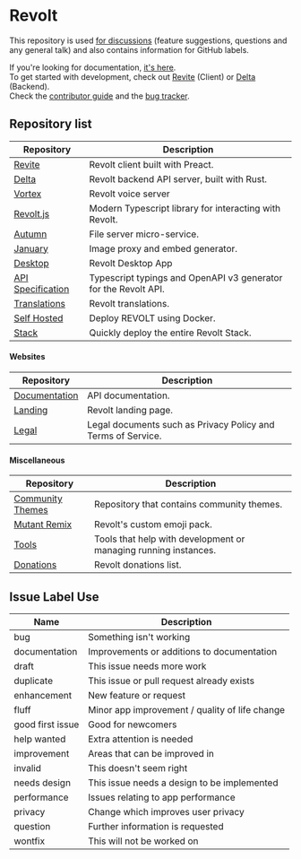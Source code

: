 # Revolt

This repository is used [for discussions](https://github.com/revoltchat/revolt/discussions) (feature suggestions, questions and any general talk) and also contains information for GitHub labels.

If you're looking for documentation, [it's here](https://developers.revolt.chat). \
To get started with development, check out [Revite](https://github.com/revoltchat/revite) (Client) or [Delta](https://github.com/revoltchat/delta) (Backend). \
Check the [contributor guide](https://developers.revolt.chat/contributing) and the [bug tracker](https://github.com/orgs/revoltchat/projects/1).

## Repository list

Repository                                                          | Description
-----------                                                         | ------------
[Revite](https://github.com/revoltchat/revite)                      | Revolt client built with Preact.
[Delta](https://github.com/revoltchat/delta)                        | Revolt backend API server, built with Rust.
[Vortex](https://github.com/revoltchat/vortex)                      | Revolt voice server
[Revolt.js](https://github.com/revoltchat/revolt.js)                | Modern Typescript library for interacting with Revolt.
[Autumn](https://github.com/revoltchat/autumn)                      | File server micro-service.
[January](https://github.com/revoltchat/january)                    | Image proxy and embed generator.
[Desktop](https://github.com/revoltchat/desktop)                    | Revolt Desktop App
[API Specification](https://github.com/revoltchat/api)              | Typescript typings and OpenAPI v3 generator for the Revolt API.
[Translations](https://gitlab.insrt.uk/revolt/translations)         | Revolt translations.
[Self Hosted](https://gitlab.insrt.uk/revolt/self-hosted)           | Deploy REVOLT using Docker.
[Stack](https://gitlab.insrt.uk/revolt/stack)                       | Quickly deploy the entire Revolt Stack.

#### Websites

Repository                                                          | Description
-----------                                                         | ------------
[Documentation](https://github.com/revoltchat/documentation)        | API documentation.
[Landing](https://gitlab.insrt.uk/revolt/landing)                   | Revolt landing page.
[Legal](https://gitlab.insrt.uk/revolt/legal)                       | Legal documents such as Privacy Policy and Terms of Service.

#### Miscellaneous

Repository                                                          | Description
-----------                                                         | ------------
[Community Themes](https://gitlab.insrt.uk/revolt/community/themes) | Repository that contains community themes.
[Mutant Remix](https://gitlab.insrt.uk/revolt/mutant-remix)         | Revolt's custom emoji pack.
[Tools](https://gitlab.insrt.uk/revolt/tools)                       | Tools that help with development or managing running instances.
[Donations](https://gitlab.insrt.uk/revolt/donations)               | Revolt donations list.

## Issue Label Use

Name             | Description
-----------------|-------------
bug              | Something isn't working
documentation    | Improvements or additions to documentation
draft            | This issue needs more work
duplicate        | This issue or pull request already exists
enhancement      | New feature or request
fluff            | Minor app improvement / quality of life change
good first issue | Good for newcomers
help wanted      | Extra attention is needed
improvement      | Areas that can be improved in
invalid          | This doesn't seem right
needs design     | This issue needs a design to be implemented
performance      | Issues relating to app performance
privacy          | Change which improves user privacy
question         | Further information is requested
wontfix          | This will not be worked on
